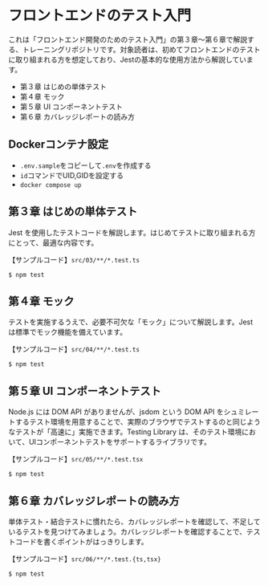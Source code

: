 # フロントエンドのテスト入門

これは「フロントエンド開発のためのテスト入門」の第３章〜第６章で解説する、トレーニングリポジトリです。対象読者は、初めてフロントエンドのテストに取り組まれる方を想定しており、Jestの基本的な使用方法から解説しています。

- 第３章 はじめの単体テスト
- 第４章 モック
- 第５章 UI コンポーネントテスト
- 第６章 カバレッジレポートの読み方

## Dockerコンテナ設定

* `.env.sample`をコピーして`.env`を作成する
* `id`コマンドでUID,GIDを設定する
* `docker compose up`

## 第３章 はじめの単体テスト

Jest を使用したテストコードを解説します。はじめてテストに取り組まれる方にとって、最適な内容です。

【サンプルコード】`src/03/**/*.test.ts`

```
$ npm test
```

## 第４章 モック

テストを実施するうえで、必要不可欠な「モック」について解説します。Jest は標準でモック機能を備えています。

【サンプルコード】`src/04/**/*.test.ts`

```
$ npm test
```

## 第５章 UI コンポーネントテスト

Node.js には DOM API がありませんが、jsdom という DOM API をシュミレートするテスト環境を用意することで、実際のブラウザでテストするのと同じようなテストが「高速に」実施できます。Testing Library は、そのテスト環境において、UIコンポーネントテストをサポートするライブラリです。

【サンプルコード】`src/05/**/*.test.tsx`

```
$ npm test
```

## 第６章 カバレッジレポートの読み方

単体テスト・結合テストに慣れたら、カバレッジレポートを確認して、不足しているテストを見つけてみましょう。カバレッジレポートを確認することで、テストコードを書くポイントがはっきりします。

【サンプルコード】`src/06/**/*.test.{ts,tsx}`

```
$ npm test
```
